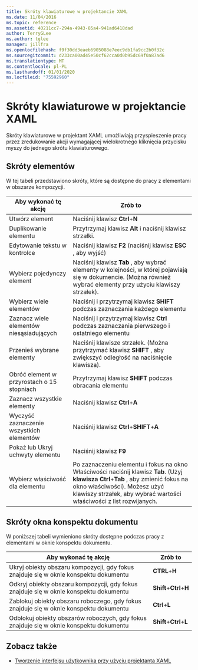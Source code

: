 ```yaml
---
title: Skróty klawiaturowe w projektancie XAML
ms.date: 11/04/2016
ms.topic: reference
ms.assetid: 40211cc7-294a-4943-85a4-941ad6418dad
author: TerryGLee
ms.author: tglee
manager: jillfra
ms.openlocfilehash: f9f30dd3eaeb6905088e7eec9db1fa9cc2b0f32c
ms.sourcegitcommit: d233ca00ad45e50cf62cca0d0b95dc69f0a87ad6
ms.translationtype: MT
ms.contentlocale: pl-PL
ms.lasthandoff: 01/01/2020
ms.locfileid: "75592960"
---
```

# <a name="keyboard-shortcuts-for-xaml-designer"></a>Skróty klawiaturowe w projektancie XAML

Skróty klawiaturowe w projektant XAML umożliwiają przyspieszenie pracy przez zredukowanie akcji wymagającej wielokrotnego kliknięcia przycisku myszy do jednego skrótu klawiaturowego.

## <a name="element-shortcuts"></a>Skróty elementów

W tej tabeli przedstawiono skróty, które są dostępne do pracy z elementami w obszarze kompozycji.

|**Aby wykonać tę akcję**|**Zrób to**|
| - |-----------------|
|Utwórz element|Naciśnij klawisz **Ctrl**+**N**|
|Duplikowanie elementu|Przytrzymaj klawisz **Alt** i naciśnij klawisz strzałki.|
|Edytowanie tekstu w kontrolce|Naciśnij klawisz **F2** (naciśnij klawisz **ESC** , aby wyjść)|
|Wybierz pojedynczy element|Naciśnij klawisz **Tab** , aby wybrać elementy w kolejności, w której pojawiają się w dokumencie. (Można również wybrać elementy przy użyciu klawiszy strzałek).|
|Wybierz wiele elementów|Naciśnij i przytrzymaj klawisz **SHIFT** podczas zaznaczania każdego elementu|
|Zaznacz wiele elementów niesąsiadujących|Naciśnij i przytrzymaj klawisz **Ctrl** podczas zaznaczania pierwszego i ostatniego elementu|
|Przenieś wybrane elementy|Naciśnij klawisze strzałek. (Można przytrzymać klawisz **SHIFT** , aby zwiększyć odległość na naciśnięcie klawisza).|
|Obróć element w przyrostach o 15 stopniach|Przytrzymaj klawisz **SHIFT** podczas obracania elementu|
|Zaznacz wszystkie elementy|Naciśnij klawisz **Ctrl**+**A**|
|Wyczyść zaznaczenie wszystkich elementów|Naciśnij klawisz **Ctrl**+**SHIFT**+**A**|
|Pokaż lub Ukryj uchwyty elementu|Naciśnij klawisz **F9**|
|Wybierz właściwość dla elementu|Po zaznaczeniu elementu i fokus na okno Właściwości naciśnij klawisz **Tab**. (Użyj **klawisza Ctrl**+**Tab** , aby zmienić fokus na okno właściwości). Możesz użyć klawiszy strzałek, aby wybrać wartości właściwości z list rozwijanych.|

## <a name="document-outline-window-shortcuts"></a>Skróty okna konspektu dokumentu

W poniższej tabeli wymieniono skróty dostępne podczas pracy z elementami w oknie konspektu dokumentu.

|**Aby wykonać tę akcję**|**Zrób to**|
| - |-----------------|
|Ukryj obiekty obszaru kompozycji, gdy fokus znajduje się w oknie konspektu dokumentu|**CTRL**+**H**|
|Odkryj obiekty obszaru kompozycji, gdy fokus znajduje się w oknie konspektu dokumentu|**Shift**+**Ctrl**+**H**|
|Zablokuj obiekty obszaru roboczego, gdy fokus znajduje się w oknie konspektu dokumentu|**Ctrl**+**L**|
|Odblokuj obiekty obszarów roboczych, gdy fokus znajduje się w oknie konspektu dokumentu|**Shift**+**Ctrl**+**L**|

## <a name="see-also"></a>Zobacz także

- [Tworzenie interfejsu użytkownika przy użyciu projektanta XAML](../xaml-tools/creating-a-ui-by-using-xaml-designer-in-visual-studio.md)
